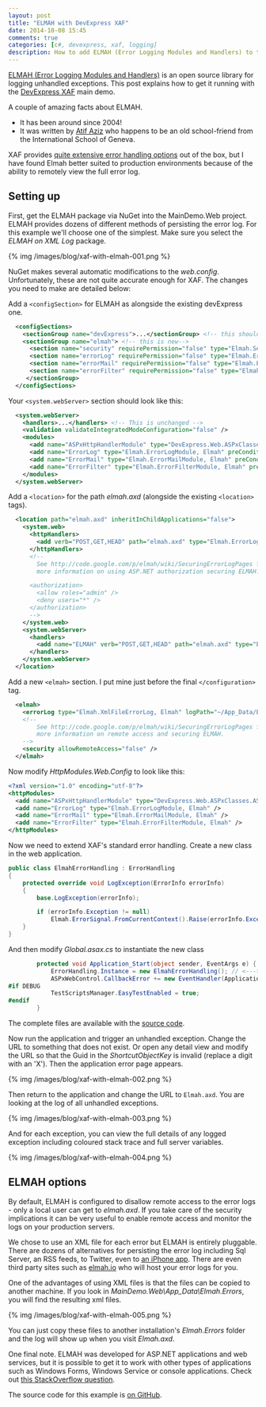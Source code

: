 ```yaml
---
layout: post
title: "ELMAH with DevExpress XAF"
date: 2014-10-08 15:45
comments: true
categories: [c#, devexpress, xaf, logging]
description: How to add ELMAH (Error Logging Modules and Handlers) to the XAF MainDemo web application.
---
```

[ELMAH (Error Logging Modules and Handlers)](https://code.google.com/p/elmah/) is an open source library for logging unhandled exceptions. This post explains how to get it running with the [DevExpress XAF](https://www.devexpress.com/Products/NET/Application_Framework/) main demo.

A couple of amazing facts about ELMAH. 

* It has been around since 2004! 
* It was written by [Atif Aziz](http://www.raboof.com/) who happens to be an old school-friend from the International School of Geneva.

XAF provides [quite extensive error handling options](https://documentation.devexpress.com/#xaf/CustomDocument2704) out of the box, but I have found Elmah better suited to production environments because of the ability to remotely view the full error log.

## Setting up ##

First, get the ELMAH package via NuGet into the MainDemo.Web project. ELMAH provides dozens of different methods of persisting the error log. For this example we'll choose one of the simplest. Make sure you select the _ELMAH on XML Log_ package.

{% img /images/blog/xaf-with-elmah-001.png %}

NuGet makes several automatic modifications to the _web.config_. Unfortunately, these are not quite accurate enough for XAF. The changes you need to make are detailed below:

Add a `<configSection>` for ELMAH as alongside the existing devExpress one.

```xml web.config
  <configSections>
    <sectionGroup name="devExpress">...</sectionGroup> <!-- this should already exist-->
    <sectionGroup name="elmah"> <!-- this is new-->
      <section name="security" requirePermission="false" type="Elmah.SecuritySectionHandler, Elmah" />
      <section name="errorLog" requirePermission="false" type="Elmah.ErrorLogSectionHandler, Elmah" />
      <section name="errorMail" requirePermission="false" type="Elmah.ErrorMailSectionHandler, Elmah" />
      <section name="errorFilter" requirePermission="false" type="Elmah.ErrorFilterSectionHandler, Elmah" />
     </sectionGroup>
  </configSections>
```

Your `<system.webServer>` section should look like this:

```xml web.config
  <system.webServer>
    <handlers>...</handlers> <!-- This is unchanged -->
    <validation validateIntegratedModeConfiguration="false" />
    <modules>
      <add name="ASPxHttpHandlerModule" type="DevExpress.Web.ASPxClasses.ASPxHttpHandlerModule, DevExpress.Web.v14.1, Version=14.1.7.0, Culture=neutral, PublicKeyToken=b88d1754d700e49a" />
      <add name="ErrorLog" type="Elmah.ErrorLogModule, Elmah" preCondition="managedHandler" />
      <add name="ErrorMail" type="Elmah.ErrorMailModule, Elmah" preCondition="managedHandler" />
      <add name="ErrorFilter" type="Elmah.ErrorFilterModule, Elmah" preCondition="managedHandler" />
    </modules>
  </system.webServer>
```

Add a `<location>` for the path _elmah.axd_ (alongside the existing `<location>` tags).

```xml web.config
  <location path="elmah.axd" inheritInChildApplications="false">
    <system.web>
      <httpHandlers>
        <add verb="POST,GET,HEAD" path="elmah.axd" type="Elmah.ErrorLogPageFactory, Elmah" />
      </httpHandlers>
      <!-- 
        See http://code.google.com/p/elmah/wiki/SecuringErrorLogPages for 
        more information on using ASP.NET authorization securing ELMAH.

      <authorization>
        <allow roles="admin" />
        <deny users="*" />  
      </authorization>
      -->  
    </system.web>
    <system.webServer>
      <handlers>
        <add name="ELMAH" verb="POST,GET,HEAD" path="elmah.axd" type="Elmah.ErrorLogPageFactory, Elmah" preCondition="integratedMode" />
      </handlers>
    </system.webServer>
  </location>
```

Add a new `<elmah>` section. I put mine just before the final `</configuration>` tag.

```xml web.config
  <elmah>
    <errorLog type="Elmah.XmlFileErrorLog, Elmah" logPath="~/App_Data/Elmah.Errors" />
    <!--
        See http://code.google.com/p/elmah/wiki/SecuringErrorLogPages for 
        more information on remote access and securing ELMAH.
    -->
    <security allowRemoteAccess="false" />
  </elmah>
```

Now modify _HttpModules.Web.Config_ to look like this:

```xml HttpModules.Web.Config
<?xml version="1.0" encoding="utf-8"?>
<httpModules>
  <add name="ASPxHttpHandlerModule" type="DevExpress.Web.ASPxClasses.ASPxHttpHandlerModule, DevExpress.Web.v14.1, Version=14.1.7.0, Culture=neutral, PublicKeyToken=b88d1754d700e49a" />
  <add name="ErrorLog" type="Elmah.ErrorLogModule, Elmah" />
  <add name="ErrorMail" type="Elmah.ErrorMailModule, Elmah" />
  <add name="ErrorFilter" type="Elmah.ErrorFilterModule, Elmah" />
</httpModules>
```

Now we need to extend XAF's standard error handling. Create a new class in the web application.

```c#
public class ElmahErrorHandling : ErrorHandling
{
    protected override void LogException(ErrorInfo errorInfo)
    {
        base.LogException(errorInfo);

        if (errorInfo.Exception != null)
            Elmah.ErrorSignal.FromCurrentContext().Raise(errorInfo.Exception);
    }
}
```

And then modify _Global.asax.cs_ to instantiate the new class

```c#
        protected void Application_Start(object sender, EventArgs e) {
            ErrorHandling.Instance = new ElmahErrorHandling(); // <---this line is new
            ASPxWebControl.CallbackError += new EventHandler(Application_Error);
#if DEBUG
            TestScriptsManager.EasyTestEnabled = true;
#endif
        }
```

The complete files are available with the [source code](https://github.com/ZeroSharp/Xaf_MainDemo_Elmah).

Now run the application and trigger an unhandled exception. Change the URL to something that does not exist. Or open any detail view and modify the URL so that the Guid in the _ShortcutObjectKey_ is invalid (replace a digit with an 'X'). Then the application error page appears.

{% img /images/blog/xaf-with-elmah-002.png %}

Then return to the application and change the URL to `Elmah.axd`. You are looking at the log of all unhandled exceptions.

{% img /images/blog/xaf-with-elmah-003.png %}

And for each exception, you can view the full details of any logged exception including coloured stack trace and full server variables.

{% img /images/blog/xaf-with-elmah-004.png %}

## ELMAH options ##

By default, ELMAH is configured to disallow remote access to the error logs -  only a local user can get to _elmah.axd_. If you take care of the security implications it can be very useful to enable remote access and  monitor the logs on your production servers.

We chose to use an XML file for each error but ELMAH is entirely pluggable. There are dozens of alternatives for persisting the error log including Sql Server, an RSS feeds, to Twitter, even to [an iPhone app](http://code.google.com/p/elmah/wiki/ProwlingErrors). There are even third party sites such as [elmah.io](http://elmah.io) who will host your error logs for you.

One of the advantages of using XML files is that the files can be copied to another machine. If you look in *MainDemo.Web\App_Data\Elmah.Errors*, you will find the resulting xml files.

{% img /images/blog/xaf-with-elmah-005.png %}

You can just copy these files to another installation's *Elmah.Errors* folder and the log will show up when you visit _Elmah.axd_.

One final note. ELMAH was developed for ASP.NET applications and web services, but it is possible to get it to work with other types of applications such as Windows Forms, Windows Service or console applications. Check out [this StackOverflow question](https://stackoverflow.com/questions/841451/using-elmah-in-a-console-application).

The source code for this example is [on GitHub](https://github.com/ZeroSharp/Xaf_MainDemo_Elmah).